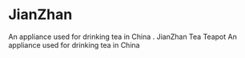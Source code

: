 # JianZhan
An appliance used for drinking tea in China . JianZhan Tea  Teapot  An appliance used for drinking tea in China
